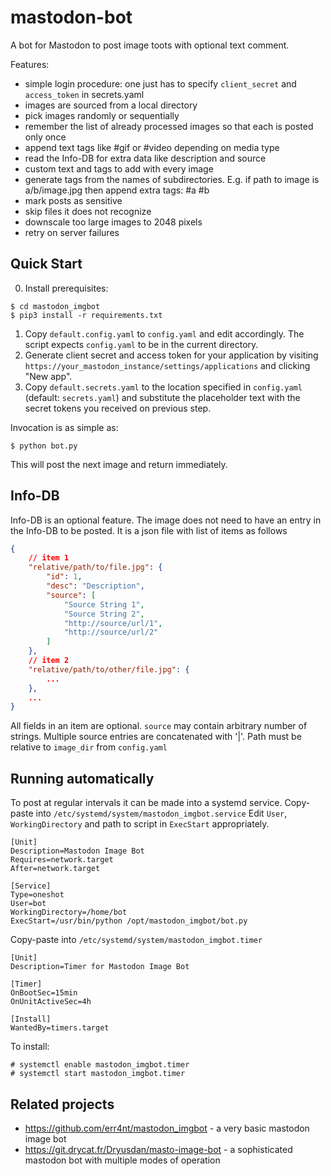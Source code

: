 # mastodon-bot

A bot for Mastodon to post image toots with optional text comment.

Features:
* simple login procedure: one just has to specify `client_secret` and `access_token` in secrets.yaml
* images are sourced from a local directory
* pick images randomly or sequentially
* remember the list of already processed images so that each is posted only once
* append text tags like #gif or #video depending on media type
* read the Info-DB for extra data like description and source
* custom text and tags to add with every image
* generate tags from the names of subdirectories. E.g. if path to image is a/b/image.jpg then append extra tags: #a #b
* mark posts as sensitive
* skip files it does not recognize
* downscale too large images to 2048 pixels
* retry on server failures


## Quick Start

0. Install prerequisites:
```
$ cd mastodon_imgbot
$ pip3 install -r requirements.txt
```

1.  Copy `default.config.yaml` to `config.yaml` and edit accordingly.
    The script expects `config.yaml` to be in the current directory.
2.  Generate client secret and access token for your application by visiting
    `https://your_mastodon_instance/settings/applications` and clicking "New app".
3.  Copy `default.secrets.yaml` to the location specified in `config.yaml`
    (default: `secrets.yaml`) and substitute the placeholder text with
    the secret tokens you received on previous step.

Invocation is as simple as:
```
$ python bot.py
```
This will post the next image and return immediately.


## Info-DB
Info-DB is an optional feature. The image does not need to have an entry in the Info-DB to be posted.
It is a json file with list of items as follows
```json
{
    // item 1
    "relative/path/to/file.jpg": {
        "id": 1,
        "desc": "Description",
        "source": [
            "Source String 1",
            "Source String 2",
            "http://source/url/1",
            "http://source/url/2"
        ]
    },
    // item 2
    "relative/path/to/other/file.jpg": {
        ...
    },
    ...
}
```
All fields in an item are optional. `source` may contain arbitrary number of strings. Multiple source entries are concatenated with '|'.
Path must be relative to `image_dir` from `config.yaml`


## Running automatically

To post at regular intervals it can be made into a systemd service.
Copy-paste into `/etc/systemd/system/mastodon_imgbot.service`
Edit `User`, `WorkingDirectory` and path to script in `ExecStart` appropriately.
```
[Unit]
Description=Mastodon Image Bot
Requires=network.target
After=network.target

[Service]
Type=oneshot
User=bot
WorkingDirectory=/home/bot
ExecStart=/usr/bin/python /opt/mastodon_imgbot/bot.py
```

Copy-paste into `/etc/systemd/system/mastodon_imgbot.timer`
```
[Unit]
Description=Timer for Mastodon Image Bot

[Timer]
OnBootSec=15min
OnUnitActiveSec=4h

[Install]
WantedBy=timers.target
```

To install:
```
# systemctl enable mastodon_imgbot.timer
# systemctl start mastodon_imgbot.timer
```

## Related projects
* https://github.com/err4nt/mastodon_imgbot - a very basic mastodon image bot
* https://git.drycat.fr/Dryusdan/masto-image-bot  - a sophisticated mastodon bot with multiple modes of operation